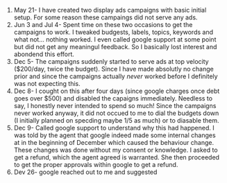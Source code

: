 

1. May 21- I have created two display ads campaigns with basic initial setup. For some reason these campaings did not serve any ads. 
2. Jun 3 and Jul 4- Spent time on these two occasions to get the campaigns to work. I tweaked budgests, labels, topics, keywords and what not... nothing worked. I even called google support at some point but did not get any meaningul feedback. So I basically lost interest and abondend this effort.
3. Dec 5- The campaigns suddenly started to serve ads at top velocity ($200/day, twice the budget). Since I have made absolutly no change prior and since the campaigns actually *never* worked before I definitely was not expecting this.
4. Dec 8- I cought on this after four days (since google charges once debt goes over $500) and disabled the capaigns immediately. Needless to say, I honestly never intended to spend so much! Since the campaigns never worked anyway, it did not occued to me to dial the budgets down (I initially planned on specding maybe 1/5  as much) or to diasable them.
5. Dec 9- Called google support to understand why this had happened. I was told by the agent that google indeed made some internal changes at in the beginning of December which caused the behaviour change. These changes was done without my consent or knowledge. I asked to get a refund, which the agent agreed is warranted. She then proceeded to get the proper approvals within google to get a refund.
6. Dev 26- google reached out to me and suggested
